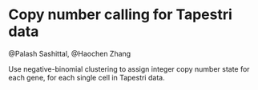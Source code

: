 # Copy number calling for Tapestri data

@Palash Sashittal, @Haochen Zhang

Use negative-binomial clustering to assign integer copy number state for each gene, for each single cell in Tapestri data.